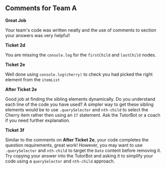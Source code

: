## Comments for Team A

**Great Job**

Your team's code was written neatly and the use of comments to section your answers was very helpful!

**Ticket 2d**

You are missing the `console.log` for the `firstChild` and `lastChild` nodes.

**Ticket 2e**

Well done using `console.log(cherry)` to check you had picked the right element from the `itemList`

**After Ticket 2e**

Good job at finding the sibling elements dynamically. Do you understand each line of the code you have used? A simpler way to get these sibling elements would be to use `.querySelector` and `nth-child` to select the Cherry item rather then using an `If` statement. Ask the TutorBot or a coach if you need further explanation.

**Ticket 3f**

Similar to the comments on **After Ticket 2e**, your code completes the question requirements, great work! However, you may want to use `.querySelector` and `nth-child` to target the `Date` content before removing it. Try copying your answer into the TutorBot and asking it to simplify your code using a `querySelector` and `nth-child` approach.
